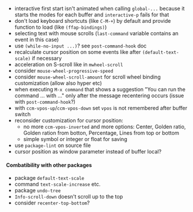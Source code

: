- interactive first start isn't animated when calling `global-...` because it starts the modes for each buffer and `interactive-p` fails for that
- don't load keyboard shortcuts (like `C-M-+`) by default and provide function to load (like `(ffap-bindings)`)
- selecting text with mouse scrolls (`last-command` variable contains an event in this case)
- use `(while-no-input ...)`? see `post-command-hook` doc
- recalculate cursor position on some events like after `(default-text-scale)` if necessary
- acceleration on S-scroll like in `mwheel-scroll`
- consider `mouse-wheel-progressive-speed`
- consider `mouse-wheel-scroll-amount` for scroll wheel binding customization (allow also hyper etc)
- when executing `M-x command` that shows a suggestion "You can run the command ... with ..." only after the message recentering occurs (issue with `post-command-hook`?)
- with `ccm-vpos-up`/`ccm-vpos-down` set `vpos` is not remembered after buffer switch
- reconsider customization for cursor position:
  - no more `ccm-vpos-inverted` and more options: Center, Golden ratio, Golden ration from botton, Percentage, Lines from top or bottom
  - simple symbol or integer or float for saving
- use `package-lint` on source file
- cursor position as window parameter instead of buffer local?

#### Combatibility with other packages
- package `default-text-scale`
- command `text-scale-increase` etc.
- package `undo-tree`
- `Info-scroll-down` doesn't scroll up to the top
- consider `recenter-top-bottom`?

